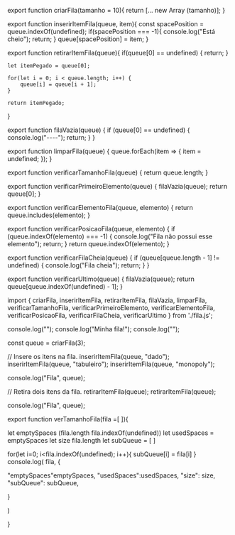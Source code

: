 export function criarFila(tamanho = 10){
    return [... new Array (tamanho)];
}

export function inserirItemFila(queue, item){
    const spacePosition = queue.indexOf(undefined);
    if(spacePosition === -1){
        console.log("Está cheio");
        return;
    }
    queue[spacePosition] = item;
}

export function retirarItemFila(queue){
    if(queue[0] == undefined) {
        return;
    }

    let itemPegado = queue[0];

    for(let i = 0; i < queue.length; i++) {
        queue[i] = queue[i + 1];
    }

    return itemPegado;
}

export function filaVazia(queue) {
    if (queue[0] == undefined) {
        console.log("----");
        return;
    }
}

export function limparFila(queue) {
    queue.forEach(item => {
        item = undefined;
    });
}

export function verificarTamanhoFila(queue) {
    return queue.length;
}

export function verificarPrimeiroElemento(queue) {
    filaVazia(queue);
    return queue[0];
}

export function verificarElementoFila(queue, elemento) {
    return queue.includes(elemento);
}

export function verificarPosicaoFila(queue, elemento) {
    if (queue.indexOf(elemento) === -1) {
        console.log("Fila não possui esse elemento");
        return;
    }
    return queue.indexOf(elemento);
}

export function verificarFilaCheia(queue) {
    if (queue[queue.length - 1] != undefined) {
        console.log("Fila cheia");
        return;
    }
}

export function verificarUltimo(queue) {
    filaVazia(queue);
    return queue[queue.indexOf(undefined) - 1];
}


import { criarFila, inserirItemFila, retirarItemFila, filaVazia, limparFila, verificarTamanhoFila, verificarPrimeiroElemento, verificarElementoFila, verificarPosicaoFila, verificarFilaCheia, verificarUltimo } from './fila.js';

console.log("");
console.log("Minha fila!");
console.log("");

const queue = criarFila(3);

// Insere os itens na fila.
inserirItemFila(queue, "dado");
inserirItemFila(queue, "tabuleiro");
inserirItemFila(queue, "monopoly");

console.log("Fila", queue);

// Retira dois itens da fila.
retirarItemFila(queue);
retirarItemFila(queue);

console.log("Fila", queue);

export function verTamanhoFila(fila =[ ]){

let emptySpaces
(fila.length fila.indexOf(undefined))
let usedSpaces = emptySpaces
let size fila.length
let subQueue = [ ]

for(let i=0; i<fila.indexOf(undefined); i++){
subQueue[i] = fila[i]
}
console.log(
fila,
{


"emptySpaces"emptySpaces,
"usedSpaces":usedSpaces,
"size": size,
"subQueue": subQueue,

}

)

}

